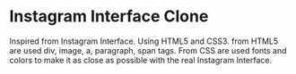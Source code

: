 # Instagram Interface Clone

Inspired from Instagram Interface.
Using HTML5 and CSS3.
from HTML5 are used div, image, a, paragraph, span tags.
From CSS are used fonts and colors to make it as close as possible with the real Instagram Interface.
